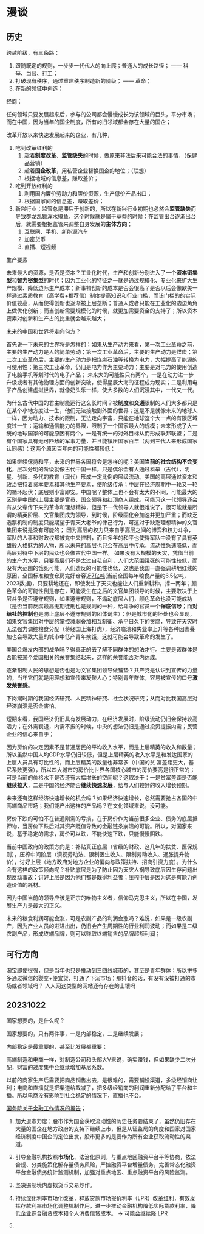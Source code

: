 # 漫谈

## 历史

跨越阶级，有三条路：

1. 跟随既定的规则，一步步一代代人的向上爬；普通人的成长路径； —— 科举、当官、打工；
2. 打破现有秩序，通过重建秩序制造新的阶级； —— 革命；
3. 在新的领域中创造；

经商：

任何领域只要发展起来后，参与的公司都会慢慢成长为该领域的巨头，平分市场；而在中国，因为当年的国企制度，所有的旧领域都会存在大量的国企；

改革开放以来快速发展起来的企业，有几种，

1. 吃到改革红利的
   1. 趁着**制度改革**、**监管缺失**的时候，做原来非法后来可能合法的事情，（保健品营销）
   2. 趁着**国企改革**，用私营企业替换国企的地位；（联想）
   3. 根据地域的信息差，赚取差价；
2. 吃到开放红利的
   1. 利用国内廉价劳动力和廉价资源，生产低价产品出口；
   2. 根据国家间的信息差，赚取差价；
3. 新兴行业；监管总是滞后于创新的，所以在新兴行业初期也必然会**监管缺失**而导致群龙乱舞浑水摸鱼，这个时候就是属于草莽的时候；在监管出台逐渐出台后，就需要根据监管来调整自身发展的**主体方向**；
   1. 互联网、手机、新能源汽车
   2. 加密货币
   3. 直播、短视频

生产要素

未来最大的资源，是否是资本？工业化时代，生产和创新分别进入了一个**资本密集型**和**智力密集型**的时代；因为工业化的特征之一就是通过规模化、专业化来扩大生产规模、降低边际生产成本；新事物创新的成本是否会很高？是否以后会像欧美一样通过素质教育（高学费+推荐信）制度提高知识和行业门槛，而该门槛的的实际价值较高，从而使得创新也逐渐被上层垄断；普通人或者只能在工业化的边边角角上做优化创新；而当创新需要规模化的时候，就更加需要资金的支持了；所以资本要素对创新和生产占的比重就会越来越大；

未来的中国和世界将走向何方？

首先说一下未来的世界将是怎样的；如果从生产动力来看，第一次工业革命之前，主要的生产动力是人的简单劳动；第一次工业革命后，主要的生产动力是煤炭；第二次工业革命后，主要的生产动力是把煤炭石油等转换为电力，大幅提高了能源的可使用性；第三次工业革命，仍旧是电力作为主要动力；主要是对电力的使用创造了电脑手机等划时代的电子产品；
未来大的可能性只有两个，一是在动力进一步升级或者有其他物理方面的创新突破，使得星辰大海的征程成为现实；二是利用电子产品创建虚拟世界，就像奶头乐一样，使大多数的人们沉浸其中，一代又一代。

为什么古代中国的君主制能运行这么长时间？被**制度**和**交通**限制的人们大多都只是在某个小地方度过一生，他们无法接触到外面的世界；这是不是就像未来的地球人一样，因为动力、技术的限制，无法走向宇宙，只能在地球这个大一点的有限区域度过一生；运输和通信能力的界限，限制了一个国家最大的规模；未来形成了大一统的地球国家的可能原因有两个，一是有统一的对外目标从而形成联邦联盟；二是有个国家具有无可匹敌的军事力量，并且能镇压国家百年（两到三代人来形成国家认同感）；这两个原因百年内的可能性都较低；

如果继续保持和平，未来的世界各国将会是怎样的呢？美国**当前的社会结构不会变化**，层次分明的阶级就像古代中国一样，只是偶尔会有人通过科举（古代），明星、创新、多代的教育（现代）形成一定比例的层级流动。美国的高层通过资本和政治把持着资本要素和其他生产要素，使阶级传承；中层在经济周期中一轮又一轮的循环起伏；底层则小富即安。中国呢？整体上也不会有太大的不同，可能最大的区别是中国的上层主要是官员、国企领导和红顶商人组成。可能习这一代领导还会有从父辈传下来的革命和理想精神，但是下一代领导人就很难说了，很可能就是所谓的精英阶层、文官集团成为领导，到时候，阶级固化会加速并更加严重；而缺乏选票机制的制度只能期望于青天大老爷的律己行为，可这对于缺乏理想精神的文官集团来说是没有可能的；
因为高层的权力只来自于高层之间的博弈和权力斗争，军队的人事和财政权都被党中央控制，而且多年的和平也使得军队中没有了具有英雄般人格魅力的人物，所以未来的高层也只会在高层中传承，流动性急速降低，而高层对待中下层的民众也会像古代中国一样。
如果没有大规模的天灾，凭借当前的生产力水平，只要高层们不是太过自私自利，人们大范围饿死的可能性较低，而没有大范围的饿死可能，人们造反的可能性也低，这也是我国一直强调耕地红线的原因，全国标准粮食仓房完好仓容近[7亿吨](https://news.cctv.com/2023/05/11/ARTI15cLayPUqmWUiqxotjir230511.shtml)(当前全国每年粮食产量约6.5亿吨，2023数据)，只要耕地还在，即使发生了天灾也能让人们重新耕种，撑一两年；颜色革命的可能性倒是存在，可能发生在之后的文官集团领导的时候，主要取决于上层斗争是否遵守规则，如果遵守规则，不煽动底层人们，颜色革命也没可能成功（是否当前反腐最高无期徒刑也是规则的一种，给斗争的官员一个**保底信号**；而**对结社的控制**也是防止底层不遵守规则的团体诞生）；但是城市化的坏处也会显现，如果文官集团对中层的掌控减弱叠加相互制衡、承平日久下的贪腐，导致在天灾时无法强力调控粮食分配（蒋经国上海打虎），经济崩溃和失业率上升等各种因素叠加也会导致大量的城市中低产青年挨饿，这就可能会导致革命的发生了。

美国会爆发内部的战争吗？得真正的去了解不同群体的想法才行。主要是该群体是否能被某个爱国相关的荣誉集结起来，这样的荣誉能否对内达成。

逐渐钳制人民的思想是否也是为文官集团领导做铺垫？共产党是认识到宣传的力量的，当年它们就是用理想和宣传来凝聚人心；特别青年群体，容易被宣传的口号**激发荣誉感**。

下岗潮时期的我国经济研究、人民精神研究、社会状况研究；从而对比我国高层对经济崩溃是否会害怕。

短期来看，我国经济仍旧具有发展动力，在经济发展时，阶级流动仍旧会保持较高活力；在外需衰退，内需不振的时候，中央的想法仍旧是通过投资提振内需；民营企业的信心来自于；

因为房价的决定因素不是普通居民的平均收入水平，而是上层精英的收入和数量；所以虽然中国人均GDP水平仍旧较低，但是上层精英的收入水平是和发达国家的上层人员具有可比性的，而上层精英的数量也非常多（中国的贫
富差距更大，基尼系数更强），所以四大城市的房价比世界各国核心城市的房价要高是很正常的；可是当前的价格水平是否还有大幅增长的空间呢？这取决于：一是贫富差距是否能**继续拉大**，二是中国的经济能否**继续快速发展**，给与人们较好的收入增长预期。

未来还有这样经济快速增长的机会吗？如果经济快速增长，必然需要抢占各国的中高端商品市场；我们能产出这样的产品吗？在文化领域来说，没可能。

房价下跌的可怕不在普通刚需的亏损，在于房价作为当前很多企业、债务的底层抵押物，当房价下跌后对其资产贬值导致的金融链条崩溃的可能。所以，对国家来说，基于稳定的需求，房价可以跌，不能快速下跌，只能慢慢阴跌。


当前中国政府的政策方向是：补贴真正底层（省级的财政、这几年的扶贫、医保规则），压榨中间阶层（漠视劳动法、限制医生收入、限制劳动收入、通胀提升物价），讨好上层（地方政府对地方企业的偏向与政策扶持、招商引资力度）。为什么会有这样的政策倾向呢？补贴底层是为了防止因为天灾人祸导致底层因生存问题出现反动事故；讨好上层是因为他们都是既得利益者；压榨中层是因为这是有能力创造价值的耗材。

因为中国当前的领导应该是正宗的唯物主义者，信仰马克思主义，所以在中国，发展生产力是最大的正义。

未来的粮食利润可能会涨，可是农副产品的利润会涨吗？难说，如果是一级农副产，因为产业人员的进进出出，仍旧会产生周期性的行业利润波动；而如果是二级农副产品，形成终端品牌，则可以赚取终端销售的品牌超额利润；



## 可行方向

淘宝即使很强，但是当年也只是推动到三四线城市的，甚至是青年群体；所以拼多多通过微信的裂变+便宜货，打通了下沉市场；那抖音的话，有没有没被打通的市场或者领域吗？
人人网这类型的网站还有存在的土壤吗


## 20231022

国家想要的，是什么呢？

国家想要的，只有两件事，一是内部稳定，二是继续发展；

内部稳定是最重要的，甚至比发展都重要；


高端制造和电商一样，对制造公司和头部大V来说，确实赚钱，但如果缺少二次分配，财富的过度集中会继续增加基尼系数。

以前的商家生产后需要把商品销售出去，是很难的，需要铺设渠道，多级经销商让利；电商和直播就是把渠道给裁减了，把多级经销商的利润重新分配给了平台和主播。所以电商没有影响到社会稳定的情况下，直播也不会。


[国务院关于金融工作情况的报告](https://mp.weixin.qq.com/s?__biz=Mzk0NDAwMDExMA==&mid=2247546044&idx=1&sn=a690a550941ce06d82ebb67ee60ecd96&scene=21#wechat_redirect)；

1. 加大退市力度；股市作为国企获取流动性的历史任务要结束了，虽然仍旧存在大量的国企在地方政府的支持下继续上市，但是从证监局的角度和国家对国家经济制度中国企的定位出发，股市更多的是要作为所有企业获取流动性的渠道。
2. 引导金融机构按照**市场化**、法治化原则，与重点地区融资平台平等协商，依法合规、分类施策化解存量债务风险，严控融资平台增量债务，完善常态化融资平台金融债务统计监测机制，加强对重点地区、重点融资平台的风险监测。
3. 坚决遏制境内虚拟货币交易炒作。
4. 持续深化利率市场化改革，释放贷款市场报价利率（LPR）改革红利，有效发挥存款利率市场化调整机制作用，进一步推动金融机构降低实际贷款利率，降低企业综合融资成本和个人消费信贷成本。 -> 可能会继续降 LPR 



1. 

